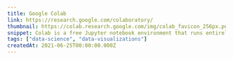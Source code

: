 ```yaml
---
title: Google Colab
link: https://research.google.com/colaboratory/
thumbnail: https://colab.research.google.com/img/colab_favicon_256px.png
snippet: Colab is a free Jupyter notebook environment that runs entirely in the cloud.
tags: ["data-science", "data-visualizations"]
createdAt: 2021-06-25T00:00:00.000Z
---
```

